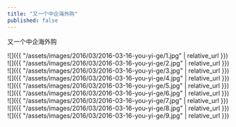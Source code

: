 ```yaml
---
title: "又一个中企海外购"
published: false
---
```

又一个中企海外购



![]({{ "/assets/images/2016/03/2016-03-16-you-yi-ge/1.jpg" | relative_url }})
![]({{ "/assets/images/2016/03/2016-03-16-you-yi-ge/2.jpg" | relative_url }})
![]({{ "/assets/images/2016/03/2016-03-16-you-yi-ge/3.jpg" | relative_url }})
![]({{ "/assets/images/2016/03/2016-03-16-you-yi-ge/4.jpg" | relative_url }})
![]({{ "/assets/images/2016/03/2016-03-16-you-yi-ge/5.jpg" | relative_url }})
![]({{ "/assets/images/2016/03/2016-03-16-you-yi-ge/6.jpg" | relative_url }})
![]({{ "/assets/images/2016/03/2016-03-16-you-yi-ge/7.jpg" | relative_url }})
![]({{ "/assets/images/2016/03/2016-03-16-you-yi-ge/8.jpg" | relative_url }})
![]({{ "/assets/images/2016/03/2016-03-16-you-yi-ge/9.jpg" | relative_url }})
